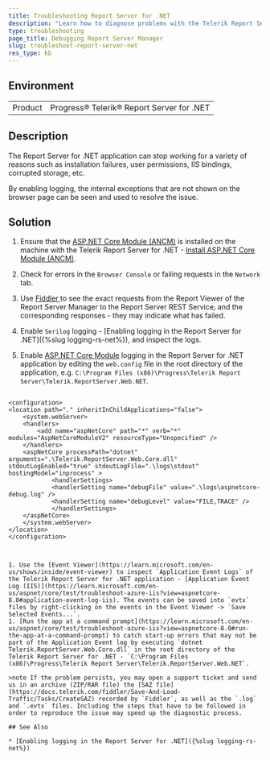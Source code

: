 ```yaml
---
title: Troubleshooting Report Server for .NET
description: "Learn how to diagnose problems with the Telerik Report Server for .NET web application using logging."
type: troubleshooting
page_title: Debugging Report Server Manager
slug: troubleshoot-report-server-net
res_type: kb
---
```


## Environment

<table>
	<tr>
		<td>Product</td>
		<td>Progress® Telerik® Report Server for .NET</td>
	</tr>
</table>

## Description

The Report Server for .NET application can stop working for a variety of reasons such as installation failures, user permissions, IIS bindings, corrupted storage, etc. 

By enabling logging, the internal exceptions that are not shown on the browser page can be seen and used to resolve the issue. 

## Solution

1. Ensure that the [ASP.NET Core Module (ANCM)](https://dotnet.microsoft.com/permalink/dotnetcore-current-windows-runtime-bundle-installer) is installed on the machine with the Telerik Report Server for .NET - [Install ASP.NET Core Module (ANCM)](https://learn.microsoft.com/en-us/aspnet/core/host-and-deploy/aspnet-core-module?view=aspnetcore-8.0#install-aspnet-core-module-ancm).
1. Check for errors in the `Browser Console` or failing requests in the `Network` tab.
1. Use [Fiddler ](https://www.telerik.com/download/fiddler) to see the exact requests from the Report Viewer of the Report Server Manager to the Report Server REST Service, and the corresponding responses - they may indicate what has failed.
1. Enable `Serilog` logging - [Enabling logging in the Report Server for .NET]({%slug logging-rs-net%}), and inspect the logs. 
1. Enable [ASP.NET Core Module](https://learn.microsoft.com/en-us/aspnet/core/host-and-deploy/aspnet-core-module?view=aspnetcore-8.0) logging in the Report Server for .NET application by editing the `web.config` file in the root directory of the application, e.g. `C:\Program Files (x86)\Progress\Telerik Report Server\Telerik.ReportServer.Web.NET`.

	````XML
<?xml version="1.0" encoding="utf-8"?>
	<configuration>
	<location path="." inheritInChildApplications="false">
		<system.webServer>
		<handlers>
			<add name="aspNetCore" path="*" verb="*" modules="AspNetCoreModuleV2" resourceType="Unspecified" />
		</handlers>
		<aspNetCore processPath="dotnet" arguments=".\Telerik.ReportServer.Web.Core.dll" stdoutLogEnabled="true" stdoutLogFile=".\logs\stdout" hostingModel="inprocess" >
				<handlerSettings>
				<handlerSetting name="debugFile" value=".\logs\aspnetcore-debug.log" />
				<handlerSetting name="debugLevel" value="FILE,TRACE" />
				</handlerSettings>
		</aspNetCore>
		</system.webServer>
	</location>
	</configuration>
````


1. Use the [Event Viewer](https://learn.microsoft.com/en-us/shows/inside/event-viewer) to inspect `Application Event Logs` of the Telerik Report Server for .NET application - [Application Event Log (IIS)](https://learn.microsoft.com/en-us/aspnet/core/test/troubleshoot-azure-iis?view=aspnetcore-8.0#application-event-log-iis). The events can be saved into `evtx` files by right-clicking on the events in the Event Viewer -> `Save Selected Events...`.
1. [Run the app at a command prompt](https://learn.microsoft.com/en-us/aspnet/core/test/troubleshoot-azure-iis?view=aspnetcore-8.0#run-the-app-at-a-command-prompt) to catch start-up errors that may not be part of the Application Event log by executing `dotnet Telerik.ReportServer.Web.Core.dll` in the root directory of the Telerik Report Server for .NET - `C:\Program Files (x86)\Progress\Telerik Report Server\Telerik.ReportServer.Web.NET`. 

>note If the problem persists, you may open a support ticket and send us in an archive (ZIP/RAR file) the [SAZ file](https://docs.telerik.com/fiddler/Save-And-Load-Traffic/Tasks/CreateSAZ) recorded by `Fiddler`, as well as the `.log` and `.evtx` files. Including the steps that have to be followed in order to reproduce the issue may speed up the diagnostic process.

## See Also

* [Enabling logging in the Report Server for .NET]({%slug logging-rs-net%})

